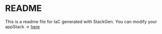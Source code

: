 # README
This is a readme file for IaC generated with StackGen.
You can modify your appStack -> [here](http://main.dev.stackgen.com/appstacks/7df03df5-e6d9-42a5-b9cb-8cd4927543c4)
